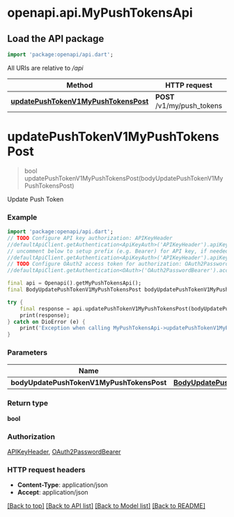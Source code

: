 # openapi.api.MyPushTokensApi

## Load the API package
```dart
import 'package:openapi/api.dart';
```

All URIs are relative to */api*

Method | HTTP request | Description
------------- | ------------- | -------------
[**updatePushTokenV1MyPushTokensPost**](MyPushTokensApi.md#updatepushtokenv1mypushtokenspost) | **POST** /v1/my/push_tokens | Update Push Token


# **updatePushTokenV1MyPushTokensPost**
> bool updatePushTokenV1MyPushTokensPost(bodyUpdatePushTokenV1MyPushTokensPost)

Update Push Token

### Example
```dart
import 'package:openapi/api.dart';
// TODO Configure API key authorization: APIKeyHeader
//defaultApiClient.getAuthentication<ApiKeyAuth>('APIKeyHeader').apiKey = 'YOUR_API_KEY';
// uncomment below to setup prefix (e.g. Bearer) for API key, if needed
//defaultApiClient.getAuthentication<ApiKeyAuth>('APIKeyHeader').apiKeyPrefix = 'Bearer';
// TODO Configure OAuth2 access token for authorization: OAuth2PasswordBearer
//defaultApiClient.getAuthentication<OAuth>('OAuth2PasswordBearer').accessToken = 'YOUR_ACCESS_TOKEN';

final api = Openapi().getMyPushTokensApi();
final BodyUpdatePushTokenV1MyPushTokensPost bodyUpdatePushTokenV1MyPushTokensPost = ; // BodyUpdatePushTokenV1MyPushTokensPost | 

try {
    final response = api.updatePushTokenV1MyPushTokensPost(bodyUpdatePushTokenV1MyPushTokensPost);
    print(response);
} catch on DioError (e) {
    print('Exception when calling MyPushTokensApi->updatePushTokenV1MyPushTokensPost: $e\n');
}
```

### Parameters

Name | Type | Description  | Notes
------------- | ------------- | ------------- | -------------
 **bodyUpdatePushTokenV1MyPushTokensPost** | [**BodyUpdatePushTokenV1MyPushTokensPost**](BodyUpdatePushTokenV1MyPushTokensPost.md)|  | 

### Return type

**bool**

### Authorization

[APIKeyHeader](../README.md#APIKeyHeader), [OAuth2PasswordBearer](../README.md#OAuth2PasswordBearer)

### HTTP request headers

 - **Content-Type**: application/json
 - **Accept**: application/json

[[Back to top]](#) [[Back to API list]](../README.md#documentation-for-api-endpoints) [[Back to Model list]](../README.md#documentation-for-models) [[Back to README]](../README.md)

